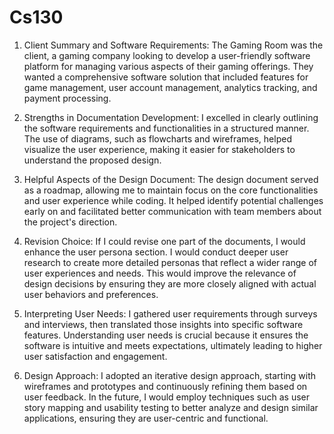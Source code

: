 # Cs130
1. Client Summary and Software Requirements: The Gaming Room was the client, a gaming company looking to develop a user-friendly software platform for managing various aspects of their gaming offerings. They wanted a comprehensive software solution that included features for game management, user account management, analytics tracking, and payment processing.

2. Strengths in Documentation Development: I excelled in clearly outlining the software requirements and functionalities in a structured manner. The use of diagrams, such as flowcharts and wireframes, helped visualize the user experience, making it easier for stakeholders to understand the proposed design.

3. Helpful Aspects of the Design Document: The design document served as a roadmap, allowing me to maintain focus on the core functionalities and user experience while coding. It helped identify potential challenges early on and facilitated better communication with team members about the project's direction.

4. Revision Choice: If I could revise one part of the documents, I would enhance the user persona section. I would conduct deeper user research to create more detailed personas that reflect a wider range of user experiences and needs. This would improve the relevance of design decisions by ensuring they are more closely aligned with actual user behaviors and preferences.

5. Interpreting User Needs: I gathered user requirements through surveys and interviews, then translated those insights into specific software features. Understanding user needs is crucial because it ensures the software is intuitive and meets expectations, ultimately leading to higher user satisfaction and engagement.

6. Design Approach: I adopted an iterative design approach, starting with wireframes and prototypes and continuously refining them based on user feedback. In the future, I would employ techniques such as user story mapping and usability testing to better analyze and design similar applications, ensuring they are user-centric and functional.
